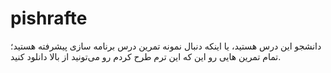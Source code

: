 # pishrafte
دانشجو این درس هستید، یا اینکه دنبال نمونه تمرین درس برنامه سازی پیشرفته هستید؛ تمام تمرین هایی رو این که این ترم طرح کردم رو می‌تونید از  بالا دانلود کنید.
